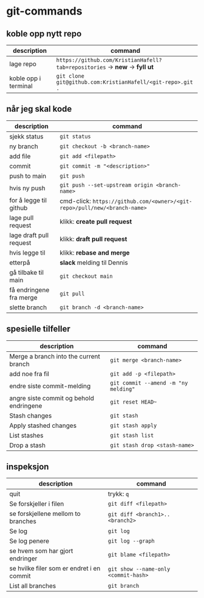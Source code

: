 # git-commands

## koble opp nytt repo
|description|command|
|--|--|
|lage repo|`https://github.com/KristianHafell?tab=repositories` -> **new** -> **fyll ut**|
|koble opp i terminal| `git clone git@github.com:KristianHafell/<git-repo>.git . `|

## når jeg skal kode
|description|command|
|--|--|
|sjekk status|`git status`|
|ny branch|`git checkout -b <branch-name>`|
|add file|`git add <filepath>`|
|commit|`git commit -m "<description>"`|
|push to main|`git push`|
|hvis ny push|`git push --set-upstream origin <branch-name>`|
|for å legge til github|cmd-click: `https://github.com/<owner>/<git-repo>/pull/new/<branch-name>`|
|lage pull request|klikk: **create pull request**|
|lage draft pull request|klikk: **draft pull request**|
|hvis legge til|klikk: **rebase and merge**|
|etterpå| **slack** melding til Dennis|
|gå tilbake til main|`git checkout main`|
|få endringene fra merge|`git pull`|
|slette branch|`git branch -d <branch-name>`|

## spesielle tilfeller
|description|command|
|-|-|
|Merge a branch into the current branch|`git merge <branch-name>`|
|add noe fra fil|`git add -p <filepath>`|
|endre siste commit-melding|`git commit --amend -m "ny melding"`|
|angre siste commit og behold endringene|`git reset HEAD~`|
|Stash changes|`git stash`|
|Apply stashed changes|`git stash apply`|
|List stashes|`git stash list`|
|Drop a stash|`git stash drop <stash-name>`|


## inspeksjon
|description|command|
|--|--|
|quit|trykk: `q`|
|Se forskjeller i filen|`git diff <filepath>`|
|se forskjellene mellom to branches|`git diff <branch1>..<branch2>`|
|Se log|`git log`|
|Se log penere|`git log --graph`|
|se hvem som har gjort endringer|`git blame <filepath>`|
|se hvilke filer som er endret i en commit|`git show --name-only <commit-hash>`|
|List all branches|`git branch`|
